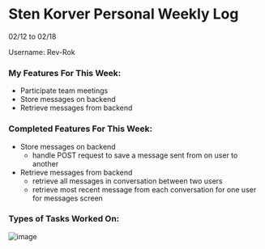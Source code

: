 # Sten Korver Personal Weekly Log

02/12 to 02/18

Username: Rev-Rok

### My Features For This Week:

* Participate team meetings
* Store messages on backend
* Retrieve messages from backend

### Completed Features For This Week:
* Store messages on backend
  * handle POST request to save a message sent from on user to another
* Retrieve messages from backend
   * retrieve all messages in conversation between two users
   * retrieve most recent message from each conversation for one user for messages screen


### Types of Tasks Worked On:

![image](https://github.com/COSC-499-W2023/year-long-project-team-21/assets/112997109/1898e231-9af8-411d-a1ca-c6d0194569a6)





